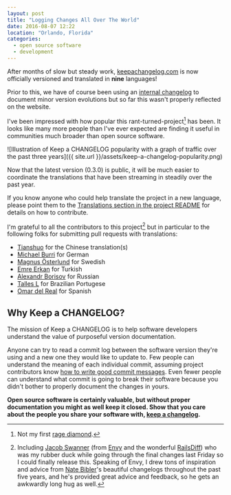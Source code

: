 ```yaml
---
layout: post
title: "Logging Changes All Over The World"
date: 2016-08-07 12:22
location: "Orlando, Florida"
categories:
  - open source software
  - development
---
```


After months of slow but steady work, [keepachangelog.com][kac] is now officially
versioned and translated in **nine** languages!

Prior to this, we have of course been using an [internal changelog][cl] to
document minor version evolutions but so far this wasn't properly reflected on
the website.

I've been impressed with how popular this rant-turned-project[^1]
has been. It looks like many more people than I've ever expected are finding it
useful in communities much broader than open source software.

![Illustration of Keep a CHANGELOG popularity with a graph of traffic over the past three years]({{ site.url }}/assets/keep-a-changelog-popularity.png)

Now that the latest version (0.3.0) is public, it will be much easier to
coordinate the translations that have been streaming in steadily over the
past year.

If you know anyone who could help translate the project in a
new language, please point them to the [Translations section in the project
README][tr] for details on how to contribute.

I'm grateful to all the contributors to this project[^2] but in particular to
the following folks for submitting pull requests with translations:

- [Tianshuo][tianshuo] for the Chinese translation(s)
- [Michael Burri][mpbzh] for German
- [Magnus Österlund][magol] for Swedish
- [Emre Erkan][karalamalar] for Turkish
- [Alexandr Borisov][aishek] for Russian
- [Talles L][tallesl] for Brazilian Portugese
- [Omar del Real][ZeliosAriex] for Spanish

## Why Keep a CHANGELOG?

The mission of Keep a CHANGELOG is to help software developers understand the
value of purposeful version documentation.

Anyone can try to read a commit log between the software version they're using
and a new one they would like to update to. Few people can understand the meaning
of each individual commit, assuming project contributors know
[how to write good commit messages][committips]. Even fewer people can
understand what commit is going to break their software because you didn't
bother to properly document the changes in yours.

**Open source software is certainly valuable, but without proper documentation you
might as well keep it closed. Show that you care about the people you share
your software with, [keep a changelog][kac].**

[kac]: http://keepachangelog.com
[cl]: https://github.com/olivierlacan/keep-a-changelog/blob/c844dcacdcce8d026f0867b7782866d6d5b11492/CHANGELOG.md
[tr]: https://github.com/olivierlacan/keep-a-changelog#translations
[ossragediamond]: /posts/an-open-source-rage-diamond/
[rd]: http://railsdiff.org/
[tianshuo]: https://github.com/tianshuo
[mpbzh]: https://github.com/mpbzh
[magol]: https://github.com/magol
[karalamalar]: https://github.com/karalamalar
[aishek]: https://github.com/aishek
[tallesl]: https://github.com/tallesl
[ZeliosAriex]: https://github.com/ZeliosAriex
[envy]: http://madewithenvy.com/
[nate]: https://github.com/nbibler
[jacob]: https://github.com/jswanner
[committips]: https://robots.thoughtbot.com/5-useful-tips-for-a-better-commit-message

[^1]: Not my first [rage diamond][ossragediamond].
[^2]: Including [Jacob Swanner][jacob] (from [Envy][envy] and the wonderful [RailsDiff][rd]) who was my rubber duck while going through the final changes last Friday so I could finally release this. Speaking of Envy, I drew tons of inspiration and advice from [Nate Bibler][nate]'s beautiful changelogs throughout the past five years, and he's provided great advice and feedback, so he gets an awkwardly long hug as well.
